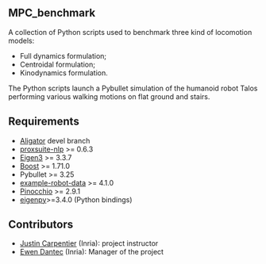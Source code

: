 ## MPC_benchmark
A collection of Python scripts used to benchmark three kind of locomotion models:
* Full dynamics formulation;
* Centroidal formulation;
* Kinodynamics formulation.

The Python scripts launch a Pybullet simulation of the humanoid robot Talos performing various walking motions on flat ground and stairs. 

## Requirements
* [Aligator](https://github.com/Simple-Robotics/aligator.git) devel branch
* [proxsuite-nlp](https://github.com/Simple-Robotics/proxsuite-nlp.git) >= 0.6.3
* [Eigen3](https://eigen.tuxfamily.org) >= 3.3.7
* [Boost](https://www.boost.org) >= 1.71.0
* Pybullet >= 3.25
* [example-robot-data](https://github.com/Gepetto/example-robot-data) >= 4.1.0
* [Pinocchio](https://github.com/stack-of-tasks/pinocchio) >= 2.9.1
* [eigenpy](https://github.com/stack-of-tasks/eigenpy)>=3.4.0 (Python bindings)

## Contributors
* [Justin Carpentier](https://jcarpent.github.io/) (Inria): project instructor
* [Ewen Dantec](https://edantec.github.io/) (Inria): Manager of the project
